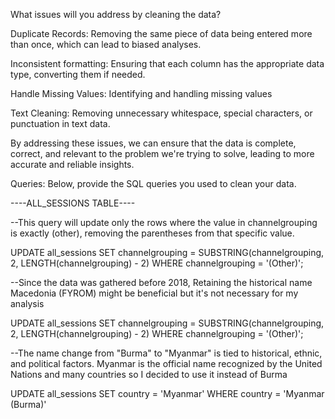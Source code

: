 What issues will you address by cleaning the data?

Duplicate Records:
Removing the same piece of data being entered more than once, which can lead to biased analyses.

Inconsistent formatting:
Ensuring that each column has the appropriate data type, converting them if needed.

Handle Missing Values: 
Identifying and handling missing values

Text Cleaning:
Removing unnecessary whitespace, special characters, or punctuation in text data.

By addressing these issues, we can ensure that the data is complete, correct, and relevant to the problem we're trying to solve, leading to more accurate and reliable insights.





Queries:
Below, provide the SQL queries you used to clean your data.

----ALL_SESSIONS TABLE----

--This query will update only the rows where the value in channelgrouping is exactly (other), removing the parentheses from that specific value. 

UPDATE all_sessions
SET channelgrouping = SUBSTRING(channelgrouping, 2, LENGTH(channelgrouping) - 2)
WHERE channelgrouping = '(Other)';



--Since the data was gathered before 2018, Retaining the historical name Macedonia (FYROM) might be beneficial but it's not necessary for my analysis

UPDATE all_sessions
SET channelgrouping = SUBSTRING(channelgrouping, 2, LENGTH(channelgrouping) - 2)
WHERE channelgrouping = '(Other)';


--The name change from "Burma" to "Myanmar" is tied to historical, ethnic, and political factors. Myanmar is the official name recognized by the United Nations and many countries so I decided to use it instead of Burma

UPDATE all_sessions 
SET country = 'Myanmar'
WHERE country = 'Myanmar (Burma)'























